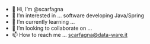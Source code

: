 - 👋 Hi, I’m @scarfagna
- 👀 I’m interested in ... software developing Java/Spring
- 🌱 I’m currently learning ... 
- 💞️ I’m looking to collaborate on ...
- 📫 How to reach me ... scarfagna@data-ware.it

<!---
scarfagna/scarfagna is a ✨ special ✨ repository because its `README.md` (this file) appears on your GitHub profile.
You can click the Preview link to take a look at your changes.
--->
